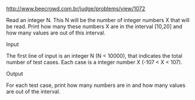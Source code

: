http://www.beecrowd.com.br/judge/problems/view/1072

Read an integer N. This N will be the number of integer numbers
X that will be read. Print how many these numbers X are in the
interval [10,20] and how many values are out of this interval.

Input

The first line of input is an integer N (N < 10000), that indicates
the total number of test cases. Each case is a integer number X (-107 < X < 107).

Output

For each test case, print how many numbers are in and how many
values are out of the interval.
